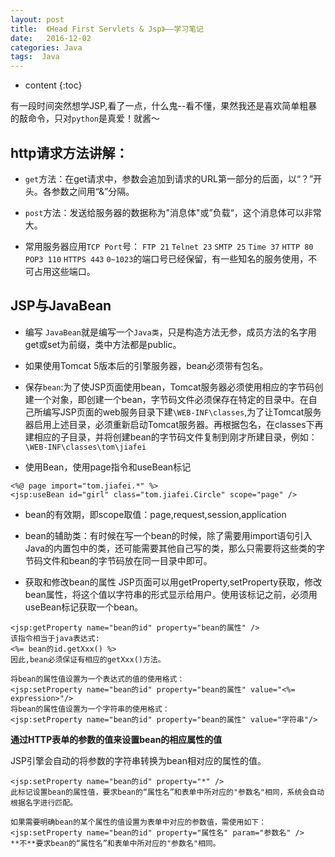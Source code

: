 ```yaml
---
layout: post
title:  《Head First Servlets & Jsp》——学习笔记
date:   2016-12-02
categories: Java
tags:  Java
---
```


* content
{:toc}


有一段时间突然想学JSP,看了一点，什么鬼--看不懂，果然我还是喜欢简单粗暴的敲命令，只对`python`是真爱！就酱～





## http请求方法讲解：

- `get`方法：在get请求中，参数会追加到请求的URL第一部分的后面，以“？”开头。各参数之间用“&”分隔。

- `post`方法：发送给服务器的数据称为"消息体"或”负载“，这个消息体可以非常大。

- 常用服务器应用`TCP Port`号：
`FTP 21` `Telnet 23` `SMTP 25` `Time 37` `HTTP 80` `POP3 110` `HTTPS 443`
`0~1023`的端口号已经保留，有一些知名的服务使用，不可占用这些端口。

## JSP与JavaBean

- 编写 `JavaBean`就是编写一个`Java类`，只是构造方法无参，成员方法的名字用get或set为前缀，类中方法都是public。

- 如果使用Tomcat 5版本后的引擎服务器，bean必须带有包名。

- 保存`bean`:为了使JSP页面使用bean，Tomcat服务器必须使用相应的字节码创建一个对象，即创建一个bean，字节码文件必须保存在特定的目录中。在自己所编写JSP页面的web服务目录下建`\WEB-INF\classes`,为了让Tomcat服务器启用上述目录，必须重新启动Tomcat服务器。再根据包名，在classes下再建相应的子目录，并将创建bean的字节码文件复制到刚才所建目录，例如：
`\WEB-INF\classes\tom\jiafei`

- 使用Bean，使用page指令和useBean标记

```
<%@ page import="tom.jiafei.*" %>
<jsp:useBean id="girl" class="tom.jiafei.Circle" scope="page" />
```

- bean的有效期，即scope取值：page,request,session,application

- bean的辅助类：有时候在写一个bean的时候，除了需要用import语句引入Java的内置包中的类，还可能需要其他自己写的类，那么只需要将这些类的字节码文件和bean的字节码放在同一目录中即可。

- 获取和修改bean的属性
JSP页面可以用getProperty,setProperty获取，修改bean属性，将这个值以字符串的形式显示给用户。使用该标记之前，必须用useBean标记获取一个bean。

```
<jsp:getProperty name="bean的id" property="bean的属性" />
该指令相当于java表达式:
<%= bean的id.getXxx() %>
因此,bean必须保证有相应的getXxx()方法。

```

```
将bean的属性值设置为一个表达式的值的使用格式：
<jsp:setProperty name="bean的id" property="bean的属性" value="<%= expression>"/>
将bean的属性值设置为一个字符串的使用格式：
<jsp:setProperty name="bean的id" property="bean的属性" value="字符串"/>
```

**通过HTTP表单的参数的值来设置bean的相应属性的值**

JSP引擎会自动的将参数的字符串转换为bean相对应的属性的值。

```
<jsp:setProperty name="bean的id" property="*" />
此标记设置bean的属性值，要求bean的“属性名”和表单中所对应的"参数名"相同，系统会自动根据名字进行匹配。
```

```
如果需要明确bean的某个属性的值设置为表单中对应的参数值，需使用如下：
<jsp:setProperty name="bean的id" property="属性名" param="参数名" />
**不**要求bean的“属性名”和表单中所对应的"参数名"相同。
```
